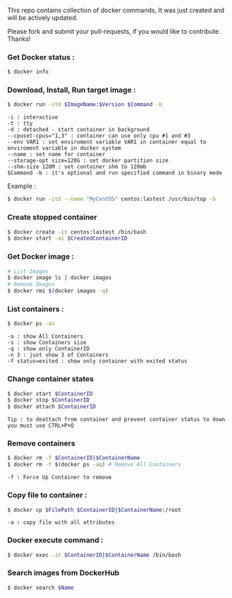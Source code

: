 
This repo contains collection of docker commands, It was just created and will be actively updated. 

Please fork and submit your pull-requests, if you would like to contribute. Thanks!

### Get Docker status :
```bash
$ docker info 
```

### Download, Install, Run target image : 
```bash
$ docker run -itd $ImageName:$Version $Command -b
```
```
-i : interactive
-t : tty
-d : detached - start container in background
--cpuset-cpus="1,3" : container can use only cpu #1 and #3
--env VAR1 : set enviroment variable VAR1 in container equal to enviroment variable in docker system
--name : set name for container
--storage-opt size=120G : set docker partition size
--shm-size 128M : set container shm to 128mb
$Command -b : it's optional and run specified command in binary mode
```
Example :
```bash
$ docker run -itd --name "MyCentOS" centos:lastest /usr/bin/top -b
```


### Create stopped container
```bash
$ docker create -it centos:lastest /bin/bash
$ docker start -ai $CreatedContainerID
```

### Get Docker image :
```bash
# List Images
$ docker image ls | docker images
# Remove Images
$ docker rmi $(docker images -q)
```

### List containers :
```bash
$ docker ps -as
```
```
-a : show All Containers
-s : show Containers size
-q : show only ContainerID
-n 3 : just show 3 of Containers
-f status=exited : show only container with exited status
```

### Change container states
```bash
$ docker start $ContainerID
$ docker stop $ContainerID
$ docker attach $ContainerID
```
```
Tip : to deattach from container and prevent container status to down you must use CTRL+P+Q
```

### Remove containers
```bash
$ docker rm -f $ContainerID|$ContainerName
$ docker rm -f $(docker ps -aq) # Remove All Containers
```
```
-f : Force Up Container to remove
```

### Copy file to container :
```bash
$ docker cp $FilePath $ContainerID|$ContainerName:/root
```
```
-a : copy file with all attributes
```

### Docker execute command :
```bash
$ docker exec -it $ContainerID|$ContainerName /bin/bash
```

### Search images from DockerHub
```bash
$ docker search $Name
```
